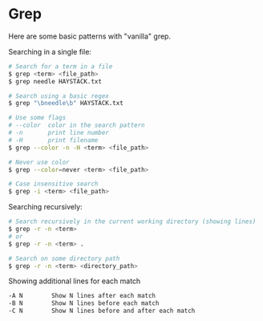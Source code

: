 # Grep

Here are some basic patterns with "vanilla" grep.

Searching in a single file:

```sh
# Search for a term in a file
$ grep <term> <file_path>
$ grep needle HAYSTACK.txt

# Search using a basic regex
$ grep "\bneedle\b" HAYSTACK.txt

# Use some flags
# --color  color in the search pattern
# -n       print line number
# -H       print filename
$ grep --color -n -H <term> <file_path>

# Never use color
$ grep --color=never <term> <file_path>

# Case insensitive search
$ grep -i <term> <file_path>
```

Searching recursively:

```sh
# Search recursively in the current working directory (showing lines)
$ grep -r -n <term>
# or
$ grep -r -n <term> .

# Search on some directory path
$ grep -r -n <term> <directory_path>
```

Showing additional lines for each match

```sh
-A N        Show N lines after each match
-B N        Show N lines before each match
-C N        Show N lines before and after each match
```


